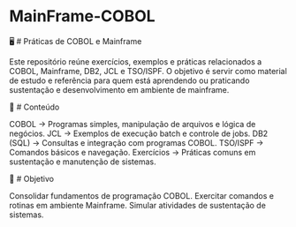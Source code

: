 # MainFrame-COBOL

🖥️ # Práticas de COBOL e Mainframe

Este repositório reúne exercícios, exemplos e práticas relacionados a COBOL, Mainframe, DB2, JCL e TSO/ISPF.
O objetivo é servir como material de estudo e referência para quem está aprendendo ou praticando sustentação e desenvolvimento em ambiente de mainframe.

📌 # Conteúdo

COBOL → Programas simples, manipulação de arquivos e lógica de negócios.
JCL → Exemplos de execução batch e controle de jobs.
DB2 (SQL) → Consultas e integração com programas COBOL.
TSO/ISPF → Comandos básicos e navegação.
Exercícios → Práticas comuns em sustentação e manutenção de sistemas.

🚀 # Objetivo

Consolidar fundamentos de programação COBOL.
Exercitar comandos e rotinas em ambiente Mainframe.
Simular atividades de sustentação de sistemas.
